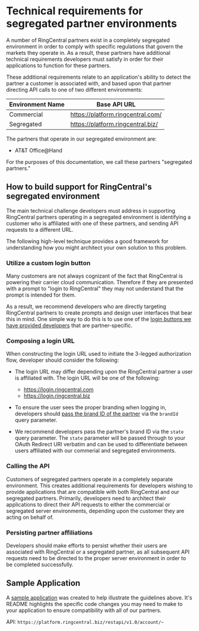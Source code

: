 # Technical requirements for segregated partner environments

A number of RingCentral partners exist in a completely segregated environment in order to comply with specific regulations that govern the markets they operate in. As a result, these partners have additional technical requirements developers must satisfy in order for their applications to function for these partners. 

These additional requirements relate to an application's ability to detect the partner a customer is associated with, and based upon that partner directing API calls to one of two different environments:

| Environment Name | Base API URL |
|-|-|
| Commercial | https://platform.ringcentral.com/ |
| Segregated | https://platform.ringcentral.biz/ |

The partners that operate in our segregated environment are:

* AT&T Office@Hand

For the purposes of this documentation, we call these partners "segregated partners."

## How to build support for RingCentral's segregated environment

The main technical challenge developers must address in supporting RingCentral partners operating in a segregated environment is identifying a customer who is affiliated with one of these partners, and sending API requests to a different URL. 

The following high-level technique provides a good framework for understanding how you might architect your own solution to this problem.

### Utilize a custom login button

Many customers are not always cognizant of the fact that RingCentral is powering their carrier cloud communication. Therefore if they are presented with a prompt to "login to RingCentral" they may not understand that the prompt is intended for them. 

As a result, we recommend developers who are directly targeting RingCentral partners to create prompts and design user interfaces that bear this in mind. One simple way to do this is to use one of the [login buttons we have provided developers](../../partner-compatibility/#buttons) that are partner-specific.

### Composing a login URL

When constructing the login URL used to initiate the 3-legged authorization flow, developer should consider the following:

* The login URL may differ depending upon the RingCentral partner a user is affiliated with. The login URL will be one of the following:

   * https://login.ringcentral.com
   * https://login.ringcentral.biz

* To ensure the user sees the proper branding when logging in, developers should [pass the brand ID of the partner](../../partner-compatibility/#login-page-branding) via the `brandId` query parameter. 

* We recommend developers pass the partner's brand ID via the `state` query parameter. The `state` parameter will be passed through to your OAuth Redirect URI verbatim and can be used to differentiate between users affiliated with our commerial and segregated environments. 

### Calling the API

Customers of segregated partners operate in a completely separate environment. This creates additional requirements for developers wishing to provide applications that are compatible with both RingCentral and our segregated partners. Primarily, developers need to architect their applications to direct their API requests to either the commercial or segregated server environments, depending upon the customer they are acting on behalf of. 

### Persisting partner affiliations

Developers should make efforts to persist whether their users are associated with RingCentral or a segregated partner, as all subsequent API requests need to be directed to the proper server environment in order to be completed successfully. 

## Sample Application

A [sample application](https://github.com/byrnereese/ringcentral-office-at-hand-sample-app) was created to help illustrate the guidelines above. It's README highlights the specific code changes you may need to make to your application to ensure compatibility with all of our partners. 

API: `https://platform.ringcentral.biz/restapi/v1.0/account/~`
